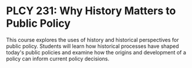 # PLCY 231: Why History Matters to Public Policy

This course explores the uses of history and historical perspectives for public policy. Students will learn how historical processes have shaped today's public policies and examine how the origins and development of a policy can inform current policy decisions.